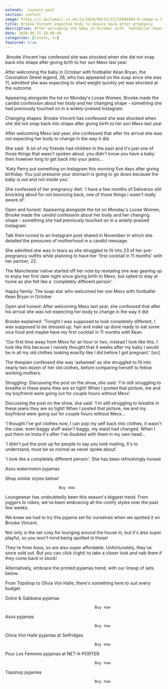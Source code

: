 ```yaml
---
extends: _layouts.post
section: content
image: https://i.dailymail.co.uk/1s/2020/08/31/15/32604484-0-image-a-73_1598883511658.jpg 
title: Brooke Vincent expected body to bounce back after pregnancy 
description: After welcoming the baby in October with  footballer Kean Bryan, the Coronation Street legend, 28, admitted she was expecting to shed weight quickly 
date: 2020-08-31-20-09-44 
categories: [latest, tv] 
featured: true 
--- 
```

 Brooke Vincent has confessed she was shocked when she did not snap back into shape after giving birth to her son Mexx last year.

After welcoming the baby in October with footballer Kean Bryan, the Coronation Street legend, 28, who has appeared on the soap since she was 11, admitted she was expecting to shed weight quickly yet was shocked at the outcome. 

Appearing alongside the tot on Monday's Loose Women, Brooke made the candid confession about her body and her changing shape - something she had previously touched on in a widely-praised Instagram. 

Changing shapes: Brooke Vincent has confessed she was shocked when she did not snap back into shape after giving birth to her son Mexx last year

After welcoming Mexx last year, she confessed that after his arrival she was not expecting her body to change in the way it did. 

She said: 'A lot of my friends had children in the past and it's just one of those things that wasn't spoken about, you didn't know you have a baby then however long to get back into your jeans... 

'Katy Perry put something on Instagram this morning five days after giving birthday. You just presume your stomach is going to go down because the baby is out and not inside you'.

She confessed of her pregnancy diet: 'I have a few months of Deliveroo still knocking about for not bouncing back, one of those things i wasn't really aware of'.

Open and honest: Appearing alongside the tot on Monday's Loose Women, Brooke made the candid confession about her body and her changing shape - something she had previously touched on in a widely-praised Instagram

Talk then turned to an Instagram post shared in November in which she detailed the pressures of motherhood in a candid message.

She admitted she was in tears as she struggled to fit into 23 of her pre-pregnancy outfits while planning to have her 'first cocktail in 11 months' with her partner, 22. 

The Manchester native started off her note by revealing she was gearing up to enjoy her first date night since giving birth to Mexx, but opted to stay at home as she felt like a 'completely different person'. 

Happy family: The soap star who welcomed her son Mexx with footballer Kean Bryan in October

Open and honest: After welcoming Mexx last year, she confessed that after his arrival she was not expecting her body to change in the way it did

Brooke explained: 'Tonight I was supposed to look completely different, I was supposed to be dressed up, hair and make up done ready to eat some nice food and maybe have my first cocktail in 11 months with Kean. 

'Our first time away from Mexx for an hour or two, instead I look like this. I look like this because I naively thought that 4 weeks after my baby I would be in all my old clothes looking exactly like I did before I got pregnant.' [sic]

The thespian confessed she was 'ashamed' as she struggled to fit into nearly two dozen of her old clothes, before comparing herself to fellow working mothers.

Struggling: Discussing the post on the show, she said: 'I'm still struggling to breathe in these jeans they are so tight! When I posted that picture, me and my boyfriend were going out for couple hours without Mexx'

Discussing the post on the show, she said: 'I'm still struggling to breathe in these jeans they are so tight! When I posted that picture, me and my boyfriend were going out for couple hours without Mexx...   

'I thought I've got clothes now, I can pop my self back into clothes, it wasn't the case. even baggy stuff wasn't baggy, my waist had changed. When I put them on Insta it's after I've doubted with them in my own head... 

'I didn't put the post up for people to say you look mailing, it's to understand, must be so normal as never spoke about'. 

'I look like a completely different person': She has been refreshingly honest


                        
                    


                        
                            
                        
                    

Asos watermelon pyjamas

Shop similar styles below!


                            Buy now
                        

Loungewear has undoubtedly been this season's biggest trend. From joggers to robes, we've been embracing all the comfy styles over the past few weeks.

We knew we had to try this pyjama set for ourselves when we spotted it on Brooke Vincent.

Not only is the set cosy for lounging around the house in, but it's also super playful, so you won't mind being spotted in these!

They're from Asos, so are also super affordable. Unfortunately, they've since sold out. But you can click (right) to take a closer look and nab them if they come back in stock!

Alternatively, embrace the printed pyjamas trend, with our lineup of sets below. 

From Topshop to Olivia Von Halle, there's something here to suit every budget.

Dolce & Gabbana pyjamas


                                            Buy now
                                        

Asos pyjamas


                                            Buy now
                                        

Olivia Von Halle pyjamas at Selfridges


                                            Buy now
                                        

Pour Les Femmes pyjamas at NET-A-PORTER


                                            Buy now
                                        

Topshop pyjamas


                                            Buy now
                                        

